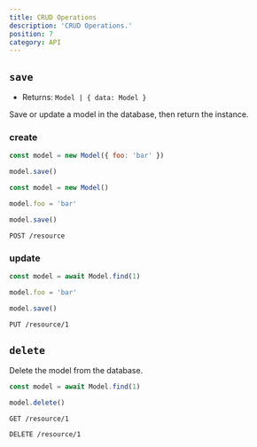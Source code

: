 ```yaml
---
title: CRUD Operations
description: 'CRUD Operations.'
position: 7
category: API
---
```


## `save`
- Returns: `Model | { data: Model }`

Save or update a model in the database, then return the instance.

### create

<code-group>
  <code-block Label="Query 1" active>

  ```js
  const model = new Model({ foo: 'bar' })

  model.save()
  ```

  </code-block>
  <code-block Label="Query 2">

  ```js
  const model = new Model()

  model.foo = 'bar'
  
  model.save()
  ```

  </code-block>
  <code-block Label="Request">

  ```http request
  POST /resource
  ```

  </code-block>
</code-group>

### update

<code-group>
  <code-block Label="Query" active>

  ```js
  const model = await Model.find(1)
  
  model.foo = 'bar'
  
  model.save()
  ```

  </code-block>
  <code-block Label="Request">

  ```http request
  PUT /resource/1
  ```

  </code-block>
</code-group>


## `delete`

Delete the model from the database.

<code-group>
  <code-block Label="Query" active>

  ```js
  const model = await Model.find(1)
  
  model.delete()
  ```

  </code-block>
  <code-block Label="Find Request">

  ```http request
  GET /resource/1
  ```

  </code-block>
  <code-block Label="Delete Request">

  ```http request
  DELETE /resource/1
  ```

  </code-block>
</code-group>
